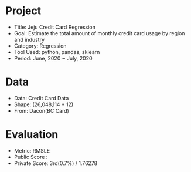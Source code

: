 # Project
- Title: Jeju Credit Card Regression
- Goal: Estimate the total amount of monthly credit card usage by region and industry
- Category: Regression
- Tool Used: python, pandas, sklearn
- Period: June, 2020 ~ July, 2020

# Data
- Data: Credit Card Data
- Shape: (26,048,114 * 12)
- From: Dacon(BC Card)

# Evaluation
- Metric: RMSLE
- Public Score : 
- Private Score: 3rd(0.7%) / 1.76278
